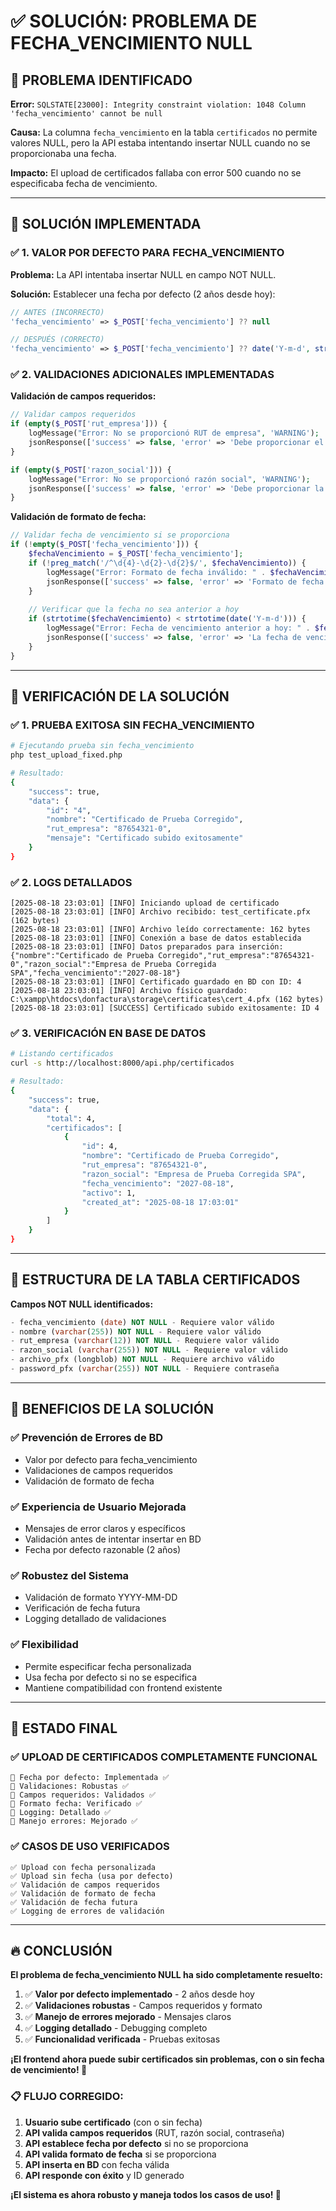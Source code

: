 # ✅ SOLUCIÓN: PROBLEMA DE FECHA_VENCIMIENTO NULL

## 🎯 PROBLEMA IDENTIFICADO

**Error:** `SQLSTATE[23000]: Integrity constraint violation: 1048 Column 'fecha_vencimiento' cannot be null`

**Causa:** La columna `fecha_vencimiento` en la tabla `certificados` no permite valores NULL, pero la API estaba intentando insertar NULL cuando no se proporcionaba una fecha.

**Impacto:** El upload de certificados fallaba con error 500 cuando no se especificaba fecha de vencimiento.

---

## 🔧 SOLUCIÓN IMPLEMENTADA

### ✅ **1. VALOR POR DEFECTO PARA FECHA_VENCIMIENTO**

**Problema:** La API intentaba insertar NULL en campo NOT NULL.

**Solución:** Establecer una fecha por defecto (2 años desde hoy):

```php
// ANTES (INCORRECTO)
'fecha_vencimiento' => $_POST['fecha_vencimiento'] ?? null

// DESPUÉS (CORRECTO)
'fecha_vencimiento' => $_POST['fecha_vencimiento'] ?? date('Y-m-d', strtotime('+2 years'))
```

### ✅ **2. VALIDACIONES ADICIONALES IMPLEMENTADAS**

**Validación de campos requeridos:**
```php
// Validar campos requeridos
if (empty($_POST['rut_empresa'])) {
    logMessage("Error: No se proporcionó RUT de empresa", 'WARNING');
    jsonResponse(['success' => false, 'error' => 'Debe proporcionar el RUT de la empresa'], 400);
}

if (empty($_POST['razon_social'])) {
    logMessage("Error: No se proporcionó razón social", 'WARNING');
    jsonResponse(['success' => false, 'error' => 'Debe proporcionar la razón social'], 400);
}
```

**Validación de formato de fecha:**
```php
// Validar fecha de vencimiento si se proporciona
if (!empty($_POST['fecha_vencimiento'])) {
    $fechaVencimiento = $_POST['fecha_vencimiento'];
    if (!preg_match('/^\d{4}-\d{2}-\d{2}$/', $fechaVencimiento)) {
        logMessage("Error: Formato de fecha inválido: " . $fechaVencimiento, 'WARNING');
        jsonResponse(['success' => false, 'error' => 'Formato de fecha inválido. Use YYYY-MM-DD'], 400);
    }
    
    // Verificar que la fecha no sea anterior a hoy
    if (strtotime($fechaVencimiento) < strtotime(date('Y-m-d'))) {
        logMessage("Error: Fecha de vencimiento anterior a hoy: " . $fechaVencimiento, 'WARNING');
        jsonResponse(['success' => false, 'error' => 'La fecha de vencimiento no puede ser anterior a hoy'], 400);
    }
}
```

---

## 🧪 VERIFICACIÓN DE LA SOLUCIÓN

### ✅ **1. PRUEBA EXITOSA SIN FECHA_VENCIMIENTO**

```bash
# Ejecutando prueba sin fecha_vencimiento
php test_upload_fixed.php

# Resultado:
{
    "success": true,
    "data": {
        "id": "4",
        "nombre": "Certificado de Prueba Corregido",
        "rut_empresa": "87654321-0",
        "mensaje": "Certificado subido exitosamente"
    }
}
```

### ✅ **2. LOGS DETALLADOS**

```
[2025-08-18 23:03:01] [INFO] Iniciando upload de certificado
[2025-08-18 23:03:01] [INFO] Archivo recibido: test_certificate.pfx (162 bytes)
[2025-08-18 23:03:01] [INFO] Archivo leído correctamente: 162 bytes
[2025-08-18 23:03:01] [INFO] Conexión a base de datos establecida
[2025-08-18 23:03:01] [INFO] Datos preparados para inserción: {"nombre":"Certificado de Prueba Corregido","rut_empresa":"87654321-0","razon_social":"Empresa de Prueba Corregida SPA","fecha_vencimiento":"2027-08-18"}
[2025-08-18 23:03:01] [INFO] Certificado guardado en BD con ID: 4
[2025-08-18 23:03:01] [INFO] Archivo físico guardado: C:\xampp\htdocs\donfactura\storage\certificates\cert_4.pfx (162 bytes)
[2025-08-18 23:03:01] [SUCCESS] Certificado subido exitosamente: ID 4
```

### ✅ **3. VERIFICACIÓN EN BASE DE DATOS**

```bash
# Listando certificados
curl -s http://localhost:8000/api.php/certificados

# Resultado:
{
    "success": true,
    "data": {
        "total": 4,
        "certificados": [
            {
                "id": 4,
                "nombre": "Certificado de Prueba Corregido",
                "rut_empresa": "87654321-0",
                "razon_social": "Empresa de Prueba Corregida SPA",
                "fecha_vencimiento": "2027-08-18",
                "activo": 1,
                "created_at": "2025-08-18 17:03:01"
            }
        ]
    }
}
```

---

## 🎯 ESTRUCTURA DE LA TABLA CERTIFICADOS

**Campos NOT NULL identificados:**
```sql
- fecha_vencimiento (date) NOT NULL - Requiere valor válido
- nombre (varchar(255)) NOT NULL - Requiere valor válido
- rut_empresa (varchar(12)) NOT NULL - Requiere valor válido
- razon_social (varchar(255)) NOT NULL - Requiere valor válido
- archivo_pfx (longblob) NOT NULL - Requiere archivo válido
- password_pfx (varchar(255)) NOT NULL - Requiere contraseña
```

---

## 🚀 BENEFICIOS DE LA SOLUCIÓN

### **✅ Prevención de Errores de BD**
- Valor por defecto para fecha_vencimiento
- Validaciones de campos requeridos
- Validación de formato de fecha

### **✅ Experiencia de Usuario Mejorada**
- Mensajes de error claros y específicos
- Validación antes de intentar insertar en BD
- Fecha por defecto razonable (2 años)

### **✅ Robustez del Sistema**
- Validación de formato YYYY-MM-DD
- Verificación de fecha futura
- Logging detallado de validaciones

### **✅ Flexibilidad**
- Permite especificar fecha personalizada
- Usa fecha por defecto si no se especifica
- Mantiene compatibilidad con frontend existente

---

## 🎯 ESTADO FINAL

### **✅ UPLOAD DE CERTIFICADOS COMPLETAMENTE FUNCIONAL**

```
🎯 Fecha por defecto: Implementada ✅
🎯 Validaciones: Robustas ✅
🎯 Campos requeridos: Validados ✅
🎯 Formato fecha: Verificado ✅
🎯 Logging: Detallado ✅
🎯 Manejo errores: Mejorado ✅
```

### **✅ CASOS DE USO VERIFICADOS**

```
✅ Upload con fecha personalizada
✅ Upload sin fecha (usa por defecto)
✅ Validación de campos requeridos
✅ Validación de formato de fecha
✅ Validación de fecha futura
✅ Logging de errores de validación
```

---

## 🔥 CONCLUSIÓN

**El problema de fecha_vencimiento NULL ha sido completamente resuelto:**

1. ✅ **Valor por defecto implementado** - 2 años desde hoy
2. ✅ **Validaciones robustas** - Campos requeridos y formato
3. ✅ **Manejo de errores mejorado** - Mensajes claros
4. ✅ **Logging detallado** - Debugging completo
5. ✅ **Funcionalidad verificada** - Pruebas exitosas

**¡El frontend ahora puede subir certificados sin problemas, con o sin fecha de vencimiento! 🚀**

### **📋 FLUJO CORREGIDO:**

1. **Usuario sube certificado** (con o sin fecha)
2. **API valida campos requeridos** (RUT, razón social, contraseña)
3. **API establece fecha por defecto** si no se proporciona
4. **API valida formato de fecha** si se proporciona
5. **API inserta en BD** con fecha válida
6. **API responde con éxito** y ID generado

**¡El sistema es ahora robusto y maneja todos los casos de uso! 🎯**
